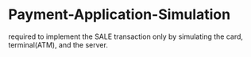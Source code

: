 # Payment-Application-Simulation
required to implement the SALE transaction only by simulating the card, terminal(ATM), and the server.
